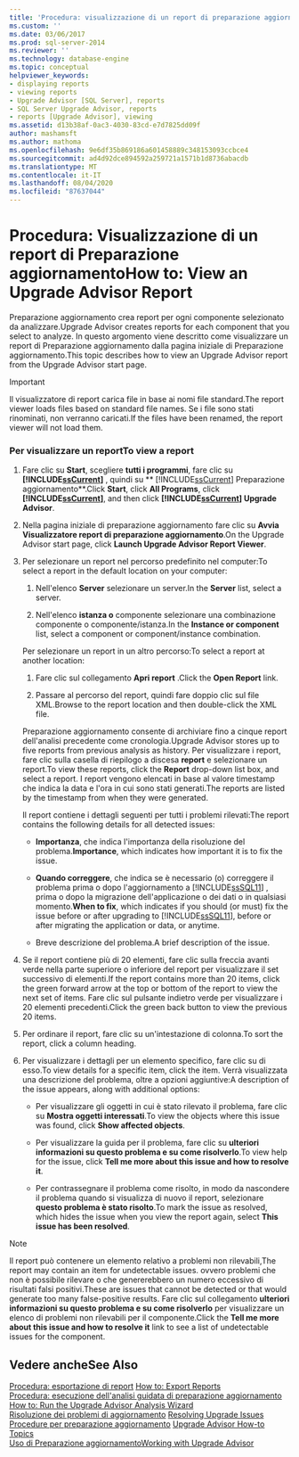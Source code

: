 ```yaml
---
title: 'Procedura: visualizzazione di un report di preparazione aggiornamento | Microsoft Docs'
ms.custom: ''
ms.date: 03/06/2017
ms.prod: sql-server-2014
ms.reviewer: ''
ms.technology: database-engine
ms.topic: conceptual
helpviewer_keywords:
- displaying reports
- viewing reports
- Upgrade Advisor [SQL Server], reports
- SQL Server Upgrade Advisor, reports
- reports [Upgrade Advisor], viewing
ms.assetid: d13b38af-0ac3-4030-83cd-e7d7825dd09f
author: mashamsft
ms.author: mathoma
ms.openlocfilehash: 9e6df35b869186a601458889c348153093ccbce4
ms.sourcegitcommit: ad4d92dce894592a259721a1571b1d8736abacdb
ms.translationtype: MT
ms.contentlocale: it-IT
ms.lasthandoff: 08/04/2020
ms.locfileid: "87637044"
---
```

# <a name="how-to-view-an-upgrade-advisor-report"></a><span data-ttu-id="5b809-102">Procedura: Visualizzazione di un report di Preparazione aggiornamento</span><span class="sxs-lookup"><span data-stu-id="5b809-102">How to: View an Upgrade Advisor Report</span></span>
  <span data-ttu-id="5b809-103">Preparazione aggiornamento crea report per ogni componente selezionato da analizzare.</span><span class="sxs-lookup"><span data-stu-id="5b809-103">Upgrade Advisor creates reports for each component that you select to analyze.</span></span> <span data-ttu-id="5b809-104">In questo argomento viene descritto come visualizzare un report di Preparazione aggiornamento dalla pagina iniziale di Preparazione aggiornamento.</span><span class="sxs-lookup"><span data-stu-id="5b809-104">This topic describes how to view an Upgrade Advisor report from the Upgrade Advisor start page.</span></span>  
  
> [!IMPORTANT]  
>  <span data-ttu-id="5b809-105">Il visualizzatore di report carica file in base ai nomi file standard.</span><span class="sxs-lookup"><span data-stu-id="5b809-105">The report viewer loads files based on standard file names.</span></span> <span data-ttu-id="5b809-106">Se i file sono stati rinominati, non verranno caricati.</span><span class="sxs-lookup"><span data-stu-id="5b809-106">If the files have been renamed, the report viewer will not load them.</span></span>  
  
### <a name="to-view-a-report"></a><span data-ttu-id="5b809-107">Per visualizzare un report</span><span class="sxs-lookup"><span data-stu-id="5b809-107">To view a report</span></span>  
  
1.  <span data-ttu-id="5b809-108">Fare clic su **Start**, scegliere **tutti i programmi**, fare clic su **[!INCLUDE[ssCurrent](../../includes/sscurrent-md.md)]** , quindi su \*\* [!INCLUDE[ssCurrent](../../includes/sscurrent-md.md)] Preparazione aggiornamento\*\*.</span><span class="sxs-lookup"><span data-stu-id="5b809-108">Click **Start**, click **All Programs**, click **[!INCLUDE[ssCurrent](../../includes/sscurrent-md.md)]**, and then click **[!INCLUDE[ssCurrent](../../includes/sscurrent-md.md)] Upgrade Advisor**.</span></span>  
  
2.  <span data-ttu-id="5b809-109">Nella pagina iniziale di preparazione aggiornamento fare clic su **Avvia Visualizzatore report di preparazione aggiornamento**.</span><span class="sxs-lookup"><span data-stu-id="5b809-109">On the Upgrade Advisor start page, click **Launch Upgrade Advisor Report Viewer**.</span></span>  
  
3.  <span data-ttu-id="5b809-110">Per selezionare un report nel percorso predefinito nel computer:</span><span class="sxs-lookup"><span data-stu-id="5b809-110">To select a report in the default location on your computer:</span></span>  
  
    1.  <span data-ttu-id="5b809-111">Nell'elenco **Server** selezionare un server.</span><span class="sxs-lookup"><span data-stu-id="5b809-111">In the **Server** list, select a server.</span></span>  
  
    2.  <span data-ttu-id="5b809-112">Nell'elenco **istanza o** componente selezionare una combinazione componente o componente/istanza.</span><span class="sxs-lookup"><span data-stu-id="5b809-112">In the **Instance or component** list, select a component or component/instance combination.</span></span>  
  
     <span data-ttu-id="5b809-113">Per selezionare un report in un altro percorso:</span><span class="sxs-lookup"><span data-stu-id="5b809-113">To select a report at another location:</span></span>  
  
    1.  <span data-ttu-id="5b809-114">Fare clic sul collegamento **Apri report** .</span><span class="sxs-lookup"><span data-stu-id="5b809-114">Click the **Open Report** link.</span></span>  
  
    2.  <span data-ttu-id="5b809-115">Passare al percorso del report, quindi fare doppio clic sul file XML.</span><span class="sxs-lookup"><span data-stu-id="5b809-115">Browse to the report location and then double-click the XML file.</span></span>  
  
     <span data-ttu-id="5b809-116">Preparazione aggiornamento consente di archiviare fino a cinque report dell'analisi precedente come cronologia.</span><span class="sxs-lookup"><span data-stu-id="5b809-116">Upgrade Advisor stores up to five reports from previous analysis as history.</span></span> <span data-ttu-id="5b809-117">Per visualizzare i report, fare clic sulla casella di riepilogo a discesa **report** e selezionare un report.</span><span class="sxs-lookup"><span data-stu-id="5b809-117">To view these reports, click the **Report** drop-down list box, and select a report.</span></span> <span data-ttu-id="5b809-118">I report vengono elencati in base al valore timestamp che indica la data e l'ora in cui sono stati generati.</span><span class="sxs-lookup"><span data-stu-id="5b809-118">The reports are listed by the timestamp from when they were generated.</span></span>  
  
     <span data-ttu-id="5b809-119">Il report contiene i dettagli seguenti per tutti i problemi rilevati:</span><span class="sxs-lookup"><span data-stu-id="5b809-119">The report contains the following details for all detected issues:</span></span>  
  
    -   <span data-ttu-id="5b809-120">**Importanza**, che indica l'importanza della risoluzione del problema.</span><span class="sxs-lookup"><span data-stu-id="5b809-120">**Importance**, which indicates how important it is to fix the issue.</span></span>  
  
    -   <span data-ttu-id="5b809-121">**Quando correggere**, che indica se è necessario (o) correggere il problema prima o dopo l'aggiornamento a [!INCLUDE[ssSQL11](../../includes/sssql11-md.md)] , prima o dopo la migrazione dell'applicazione o dei dati o in qualsiasi momento.</span><span class="sxs-lookup"><span data-stu-id="5b809-121">**When to fix**, which indicates if you should (or must) fix the issue before or after upgrading to [!INCLUDE[ssSQL11](../../includes/sssql11-md.md)], before or after migrating the application or data, or anytime.</span></span>  
  
    -   <span data-ttu-id="5b809-122">Breve descrizione del problema.</span><span class="sxs-lookup"><span data-stu-id="5b809-122">A brief description of the issue.</span></span>  
  
4.  <span data-ttu-id="5b809-123">Se il report contiene più di 20 elementi, fare clic sulla freccia avanti verde nella parte superiore o inferiore del report per visualizzare il set successivo di elementi.</span><span class="sxs-lookup"><span data-stu-id="5b809-123">If the report contains more than 20 items, click the green forward arrow at the top or bottom of the report to view the next set of items.</span></span> <span data-ttu-id="5b809-124">Fare clic sul pulsante indietro verde per visualizzare i 20 elementi precedenti.</span><span class="sxs-lookup"><span data-stu-id="5b809-124">Click the green back button to view the previous 20 items.</span></span>  
  
5.  <span data-ttu-id="5b809-125">Per ordinare il report, fare clic su un'intestazione di colonna.</span><span class="sxs-lookup"><span data-stu-id="5b809-125">To sort the report, click a column heading.</span></span>  
  
6.  <span data-ttu-id="5b809-126">Per visualizzare i dettagli per un elemento specifico, fare clic su di esso.</span><span class="sxs-lookup"><span data-stu-id="5b809-126">To view details for a specific item, click the item.</span></span> <span data-ttu-id="5b809-127">Verrà visualizzata una descrizione del problema, oltre a opzioni aggiuntive:</span><span class="sxs-lookup"><span data-stu-id="5b809-127">A description of the issue appears, along with additional options:</span></span>  
  
    -   <span data-ttu-id="5b809-128">Per visualizzare gli oggetti in cui è stato rilevato il problema, fare clic su **Mostra oggetti interessati**.</span><span class="sxs-lookup"><span data-stu-id="5b809-128">To view the objects where this issue was found, click **Show affected objects**.</span></span>  
  
    -   <span data-ttu-id="5b809-129">Per visualizzare la guida per il problema, fare clic su **ulteriori informazioni su questo problema e su come risolverlo**.</span><span class="sxs-lookup"><span data-stu-id="5b809-129">To view help for the issue, click **Tell me more about this issue and how to resolve it**.</span></span>  
  
    -   <span data-ttu-id="5b809-130">Per contrassegnare il problema come risolto, in modo da nascondere il problema quando si visualizza di nuovo il report, selezionare **questo problema è stato risolto**.</span><span class="sxs-lookup"><span data-stu-id="5b809-130">To mark the issue as resolved, which hides the issue when you view the report again, select **This issue has been resolved**.</span></span>  
  
> [!NOTE]  
>  <span data-ttu-id="5b809-131">Il report può contenere un elemento relativo a problemi non rilevabili,</span><span class="sxs-lookup"><span data-stu-id="5b809-131">The report may contain an item for undetectable issues.</span></span> <span data-ttu-id="5b809-132">ovvero problemi che non è possibile rilevare o che genererebbero un numero eccessivo di risultati falsi positivi.</span><span class="sxs-lookup"><span data-stu-id="5b809-132">These are issues that cannot be detected or that would generate too many false-positive results.</span></span> <span data-ttu-id="5b809-133">Fare clic sul collegamento **ulteriori informazioni su questo problema e su come risolverlo** per visualizzare un elenco di problemi non rilevabili per il componente.</span><span class="sxs-lookup"><span data-stu-id="5b809-133">Click the **Tell me more about this issue and how to resolve it** link to see a list of undetectable issues for the component.</span></span>  
  
## <a name="see-also"></a><span data-ttu-id="5b809-134">Vedere anche</span><span class="sxs-lookup"><span data-stu-id="5b809-134">See Also</span></span>  
 <span data-ttu-id="5b809-135">[Procedura: esportazione di report](../../../2014/sql-server/install/how-to-export-reports.md) </span><span class="sxs-lookup"><span data-stu-id="5b809-135">[How to: Export Reports](../../../2014/sql-server/install/how-to-export-reports.md) </span></span>  
 <span data-ttu-id="5b809-136">[Procedura: esecuzione dell'analisi guidata di preparazione aggiornamento](../../../2014/sql-server/install/how-to-run-the-upgrade-advisor-analysis-wizard.md) </span><span class="sxs-lookup"><span data-stu-id="5b809-136">[How to: Run the Upgrade Advisor Analysis Wizard](../../../2014/sql-server/install/how-to-run-the-upgrade-advisor-analysis-wizard.md) </span></span>  
 <span data-ttu-id="5b809-137">[Risoluzione dei problemi di aggiornamento](../../../2014/sql-server/install/resolving-upgrade-issues.md) </span><span class="sxs-lookup"><span data-stu-id="5b809-137">[Resolving Upgrade Issues](../../../2014/sql-server/install/resolving-upgrade-issues.md) </span></span>  
 <span data-ttu-id="5b809-138">[Procedure per preparazione aggiornamento](../../../2014/sql-server/install/upgrade-advisor-how-to-topics.md) </span><span class="sxs-lookup"><span data-stu-id="5b809-138">[Upgrade Advisor How-to Topics](../../../2014/sql-server/install/upgrade-advisor-how-to-topics.md) </span></span>  
 [<span data-ttu-id="5b809-139">Uso di Preparazione aggiornamento</span><span class="sxs-lookup"><span data-stu-id="5b809-139">Working with Upgrade Advisor</span></span>](../../../2014/sql-server/install/working-with-upgrade-advisor.md)  
  
  
